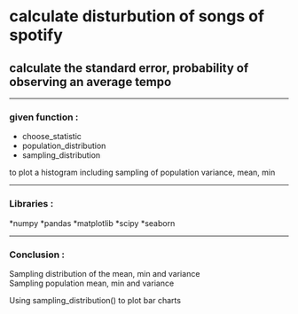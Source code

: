 # calculate disturbution of songs of spotify

## calculate the standard error, probability of observing an average tempo

---

### given function :

+ choose_statistic
+ population_distribution
+ sampling_distribution 

to plot a histogram including sampling of population variance, mean, min

---

### Libraries : 

*numpy
*pandas
*matplotlib
*scipy
*seaborn

---

### Conclusion :

Sampling distribution of the mean, min and variance </br>
Sampling population mean, min and variance

Using sampling_distribution() to plot bar charts
